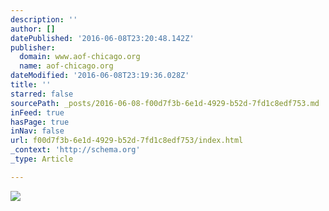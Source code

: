 ```yaml
---
description: ''
author: []
datePublished: '2016-06-08T23:20:48.142Z'
publisher:
  domain: www.aof-chicago.org
  name: aof-chicago.org
dateModified: '2016-06-08T23:19:36.028Z'
title: ''
starred: false
sourcePath: _posts/2016-06-08-f00d7f3b-6e1d-4929-b52d-7fd1c8edf753.md
inFeed: true
hasPage: true
inNav: false
url: f00d7f3b-6e1d-4929-b52d-7fd1c8edf753/index.html
_context: 'http://schema.org'
_type: Article

---
```

![](http://www.aof-chicago.org/uploads/4/1/0/2/41020991/2749217.jpg?546)